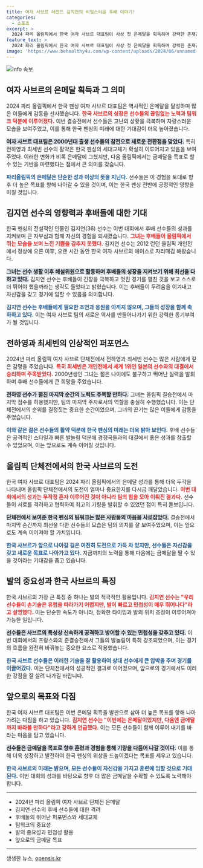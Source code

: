 ```yaml
---
title: 여자 사브르 레전드 김지연의 비밀스러운 후배 이야기!
categories:
  - 스포츠
excerpt: >
  2024 파리 올림픽에서 한국 여자 사브르 대표팀이 사상 첫 은메달을 획득하며 강력한 존재감을 드러냈다. 다음엔 금메달도 가능하다는 기대 속에, 세대교체를 이룬 젊은 선수들의 활약이 돋보였다. 클릭 유도하는 이 흥미진진한 이야기를 만나보자!
feature_text: >
  2024 파리 올림픽에서 한국 여자 사브르 대표팀이 사상 첫 은메달을 획득하며 강력한 존재감을 드러냈다. 다음엔 금메달도 가능하다는 기대 속에, 세대교체를 이룬 젊은 선수들의 활약이 돋보였다. 클릭 유도하는 이 흥미진진한 이야기를 만나보자!
image: 'https://www.behealthy4u.com/wp-content/uploads/2024/06/unnamed-file.png'
---
```


<p><img src="https://www.behealthy4u.com/wp-content/uploads/2024/06/unnamed-file.png" alt="info 속보" /></p>

<h2 data-ke-size="size26">여자 사브르의 은메달 획득과 그 의미</h2>

<p data-ke-size="size16"></p>  

<p>2024 파리 올림픽에서 한국 펜싱 여자 사브르 대표팀은 역사적인 은메달을 달성하며 많은 이들에게 감동을 선사했습니다. <b><span style="color: #ee2323;">한국 사브르의 성장은 선수들의 끊임없는 노력과 팀워크 덕분에 이루어졌다.</span></b> 이번 결승전에서 선수들은 고난의 상황을 극복하며 자랑스러운 모습을 보여주었고, 이를 통해 한국 펜싱의 미래에 대한 기대감이 더욱 높아졌습니다.  </p>

<p><b><span style="background-color: #21538527;">여자 사브르 대표팀은 2000년대 출생 선수들의 참전으로 새로운 전환점을 맞았다.</span></b> 특히 전하영과 최세빈 선수의 활약은 한국 펜싱의 세대교체가 확실히 이루어지고 있음을 보여주었다. 이러한 변화가 비록 은메달에 그쳤지만, 다음 올림픽에서는 금메달을 목표로 할 수 있는 기반을 마련했다는 점에서 큰 의미를 갖습니다.  </p>

<p><b><span style="color: #1a5490;">파리올림픽의 은메달은 단순한 성과 이상의 뜻을 지닌다.</span></b> 선수들은 이 경험을 토대로 향후 더 높은 목표를 향해 나아갈 수 있을 것이며, 이는 한국 펜싱 전반에 긍정적인 영향을 미칠 것입니다.  </p>

<p data-ke-size="size16"></p>  

<h2 data-ke-size="size26">김지연 선수의 영향력과 후배들에 대한 기대</h2>

<p data-ke-size="size16"></p>  

<p>한국 펜싱의 전설적인 인물인 김지연(36) 선수는 이번 대회에서 후배 선수들의 성과를 지켜보며 큰 자부심과 함께 자신의 경험을 되새겼습니다. <b><span style="color: #ee2323;">그녀는 후배들이 올림픽에서 뛰는 모습을 보며 느낀 기쁨을 감추지 못했다.</span></b> 김지연 선수는 2012 런던 올림픽 개인전에서 정상에 오른 이후, 오랜 시간 동안 한국 여자 사브르의 에이스로 자리매김 해왔습니다.  </p>

<p><b><span style="background-color: #21538527;">그녀는 선수 생활 이후 해설위원으로 활동하며 후배들의 성장을 지켜보기 위해 최선을 다하고 있다.</span></b> 김지연 선수는 후배들이 긴장을 극복하고 멋진 경기를 펼친 것을 보고 스스로 더 뛰어야 했을까라는 생각도 들었다고 밝혔습니다. 이는 후배들이 두려움을 이겨내고 자신감을 갖고 경기에 임할 수 있음을 의미합니다.  </p>

<p><b><span style="color: #1a5490;">김지연 선수는 후배들에게 필요한 조언과 응원을 아끼지 않으며, 그들의 성장을 함께 축하하고 있다.</span></b> 이는 여자 사브르 팀의 새로운 역사를 만들어나가기 위한 강력한 동기부여가 될 것입니다.  </p>

<p data-ke-size="size16"></p>  

<h2 data-ke-size="size26">전하영과 최세빈의 인상적인 퍼포먼스</h2>

<p data-ke-size="size16"></p>  

<p>2024년 파리 올림픽 여자 사브르 단체전에서 전하영과 최세빈 선수는 많은 사람에게 깊은 감명을 주었습니다. <b><span style="color: #ee2323;">특히 최세빈은 개인전에서 세계 1위인 일본의 선수와의 대결에서 승리하며 주목받았다.</span></b> 2000년생인 그녀는 젊은 나이에도 불구하고 뛰어난 실력을 발휘하며 후배 선수들에게 큰 희망을 주었습니다.  </p>

<p><b><span style="background-color: #21538527;">전하영 선수가 펼친 마지막 순간의 노력도 주목할 만하다.</span></b> 그녀는 올림픽 결승전에서 마지막 점수를 허용했지만, 팀의 마지막 주자로서의 역할을 충실히 수행했습니다. 이는 단체전에서의 순위를 결정짓는 중요한 순간이었으며, 그녀의 끈기는 많은 이들에게 감동을 주었습니다.  </p>

<p><b><span style="color: #1a5490;">이와 같은 젊은 선수들의 활약 덕분에 한국 펜싱의 미래는 더욱 밝아 보인다.</span></b> 후배 선수들은 공격적인 스타일과 빠른 발놀림 덕분에 경쟁국들과의 대결에서 좋은 성과를 창출할 수 있었으며, 이는 앞으로도 계속 이어질 것입니다.  </p>

<p data-ke-size="size16"></p>  

<h2 data-ke-size="size26">올림픽 단체전에서의 한국 사브르의 도전</h2>

<p data-ke-size="size16"></p>  

<p>한국 여자 사브르 대표팀은 2024 파리 올림픽에서의 은메달 성과를 통해 더욱 두각을 나타내며 올림픽 단체전에서의 도전이 얼마나 중요한지를 다시금 깨달았습니다. <b><span style="color: #ee2323;">이번 대회에서의 성과는 무작정 혼자 이루어진 것이 아니라 팀의 힘을 모아 이뤄진 결과다.</span></b> 선수들이 서로를 격려하고 협력하여 최고의 기량을 발휘할 수 있었던 점이 특히 돋보입니다.  </p>

<p><b><span style="background-color: #21538527;">단체전에서 보여준 한국 펜싱의 팀워크는 많은 사람들의 마음을 사로잡았다.</span></b> 결승전에서 마지막 순간까지 최선을 다한 선수들의 모습은 팀의 의지를 잘 보여주었으며, 이는 앞으로도 계속 이어져야 할 가치입니다.  </p>

<p><b><span style="color: #1a5490;">한국 사브르가 앞으로 나아갈 길은 여전히 도전으로 가득 차 있지만, 선수들은 자신감을 갖고 새로운 목표로 나아가고 있다.</span></b> 지금까지의 노력을 통해 다음에는 금메달을 딸 수 있을 것이라는 기대감을 품고 있습니다.  </p>

<p data-ke-size="size16"></p>  

<h2 data-ke-size="size26">발의 중요성과 한국 사브르의 특징</h2>

<p data-ke-size="size16"></p>  

<p>한국 사브르의 가장 큰 특징 중 하나는 발의 적극적인 활용입니다. <b><span style="color: #ee2323;">김지연 선수는 "우리 선수들이 손기술은 유럽을 따라가기 어렵지만, 발이 빠르고 민첩성이 매우 뛰어나다"라고 설명했다.</span></b> 이는 단순한 속도가 아니라, 정확한 타이밍과 발의 위치 조정이 이루어져야 가능한 일입니다.  </p>

<p><b><span style="background-color: #21538527;">선수들은 사브르의 특성상 신속하게 공격하고 방어할 수 있는 민첩성을 갖추고 있다.</span></b> 이번 대회에서의 프랑스와의 준결승전에서 그들의 발놀림이 특히 강조되었으며, 이는 경기의 흐름을 완전히 바꿔놓는 중요한 요소로 작용했습니다.  </p>

<p><b><span style="color: #1a5490;">한국 사브르 선수들은 이러한 기술을 잘 활용하여 상대 선수에게 큰 압박을 주며 경기를 이끌어갔다.</span></b> 이는 단체전에서의 성공적인 결과로 이어졌으며, 앞으로의 경기에서도 이러한 강점을 잘 살려 나가길 바랍니다.  </p>

<p data-ke-size="size16"></p>  

<h2 data-ke-size="size26">앞으로의 목표와 다짐</h2>

<p data-ke-size="size16"></p>  

<p>한국 여자 사브르 대표팀은 이번 은메달 획득을 발판으로 삼아 더 높은 목표를 향해 나아가려는 다짐을 하고 있습니다. <b><span style="color: #ee2323;">김지연 선수는 "이번에는 은메달이었지만, 다음엔 금메달까지 바라볼 만하다"라고 강하게 언급했다.</span></b> 이는 모든 선수들이 함께 이루어 내기를 바라는 마음을 담고 있습니다.  </p>

<p><b><span style="background-color: #21538527;">선수들은 금메달을 목표로 향후 훈련과 경험을 통해 기량을 다듬어 나갈 것이다.</span></b> 이를 통해 더욱 성장하고 발전하여 한국 펜싱의 위상을 드높이겠다는 목표를 세우고 있습니다.  </p>

<p><b><span style="color: #1a5490;">한국 사브르의 미래는 밝으며, 모든 선수들이 자신감을 가지고 훈련에 임할 것으로 기대된다.</span></b> 이번 대회의 성과를 바탕으로 향후 더 많은 금메달을 수확할 수 있도록 노력해야 합니다.  </p>

<p data-ke-size="size16"></p>  

<hr>  

<ul>  
<li>2024년 파리 올림픽 여자 사브르 단체전 은메달</li>  
<li>김지연 선수의 후배 선수들에 대한 격려</li>  
<li>후배들의 뛰어난 퍼포먼스와 세대교체</li>  
<li>팀워크의 중요성</li>  
<li>발의 중요성과 민첩성 활용</li>  
<li>앞으로의 금메달 목표</li>  
</ul>  

<hr>  
생생한 뉴스, <a href="https://opensis.kr" rel="dofollow">opensis.kr</a>


